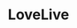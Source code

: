 ---
title: LoveLive
crosslinks:
- Pixiv
- SchoolIdolFestival
- anime
- LoveLiveTweets
- cardcaptorsakura
- MoleIsMoney
- modnews
- Otonokizaka
- TheRiceGoddess
- PrequelMemes
- Yousoro
- hockey
- shorthairedwaifus
- LewdLive
- SakurauchiRiko
- AnimeProduction
- awwnime
- KanMusu
- BakaChika
---